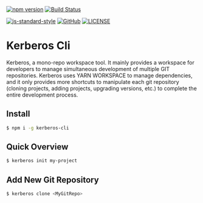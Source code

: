 [![npm version](https://badge.fury.io/js/kerberos-cli.svg)](https://badge.fury.io/js/kerberos-cli)
[![Build Status](https://travis-ci.org/kerberos-cli/kerberos-cli.svg?branch=master)](https://travis-ci.org/kerberos-cli/kerberos-cli)

[![js-standard-style](https://img.shields.io/badge/code%20style-standard-brightgreen.svg)](http://standardjs.com)
[![GitHub](https://img.shields.io/github/license/mashape/apistatus.svg)](https://github.com/kerberos-cli/kerberos-cli/blob/master/LICENSE)
[![LICENSE](https://img.shields.io/badge/license-Anti%20996-blue.svg)](https://github.com/996icu/996.ICU/blob/master/LICENSE)

# Kerberos Cli

Kerberos, a mono-repo workspace tool. It mainly provides a workspace for developers to manage simultaneous development of multiple GIT repositories. Kerberos uses YARN WORKSPACE to manage dependencies, and it only provides more shortcuts to manipulate each git repository (cloning projects, adding projects, upgrading versions, etc.) to complete the entire development process.

## Install

```bash
$ npm i -g kerberos-cli
```

## Quick Overview

```bash
$ kerberos init my-project
```

## Add New Git Repository

```bash
$ kerberos clone <MyGitRepo>
```
